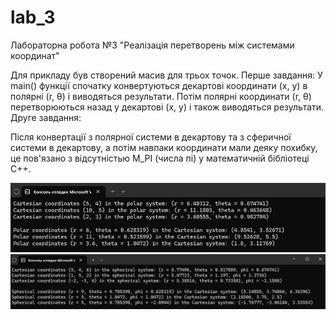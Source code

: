 # lab_3
Лабораторна робота №3 "Реалізація перетворень між системами координат"

Для прикладу був створений масив для трьох точок.
 Перше завдання: У main() функції спочатку конвертуються декартові координати (x, y) в полярні (r, θ) і виводяться результати. Потім полярні координати (r, θ) перетворюються назад у декартові (x, y) і також виводяться результати.
 Друге завдання: 
 

Після конвертації з полярної системи в декартову та з сферичної системи в декартову, а потім навпаки координати мали деяку похибку, це пов'язано з відсутністью M_PI (числа пі) у математичній бібліотеці С++.


![Image alt](screenshots/5.jpg)
![Image alt](screenshots/2.jpg)
